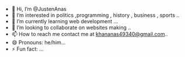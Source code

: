 - 👋 Hi, I’m @JustenAnas
- 👀 I’m interested in politics ,programming , history , business , sports ..
- 🌱 I’m currently learning web development ...
- 💞️ I’m looking to collaborate on websites making ..
- 📫 How to reach me contact me at khananas49340@gmail.com..
- 😄 Pronouns: he/him...
- ⚡ Fun fact: ...

<!---
JustenAnas/JustenAnas is a ✨ special ✨ repository because its `README.md` (this file) appears on your GitHub profile.
You can click the Preview link to take a look at your changes.
--->
